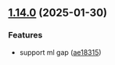 ## [1.14.0](https://github.com/taskany-inc/colors/compare/v1.13.1...v1.14.0) (2025-01-30)


### Features

* support ml gap ([ae18315](https://github.com/taskany-inc/colors/commit/ae1831531a4164fed83a8a7989c92cf24d5c93ae))

